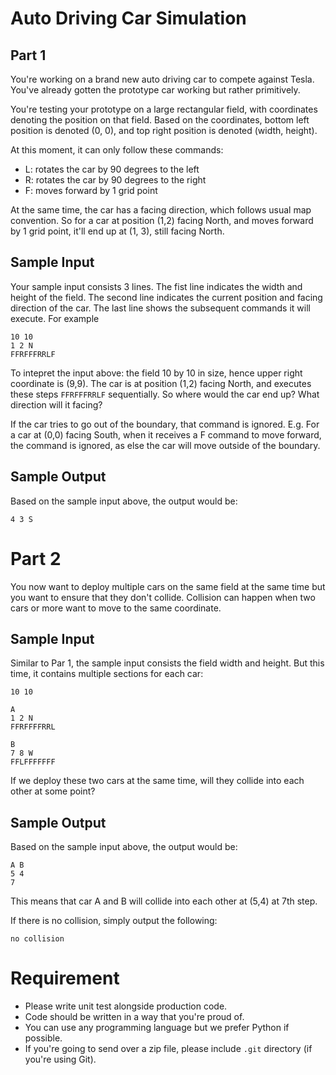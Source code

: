 # Auto Driving Car Simulation

## Part 1
You're working on a brand new auto driving car to compete against Tesla. You've already gotten the prototype car working but rather primitively.

You're testing your prototype on a large rectangular field, with coordinates denoting the position on that field. Based on the coordinates, bottom left position is denoted (0, 0), and top right position is denoted (width, height).

At this moment, it can only follow these commands:
- L: rotates the car by 90 degrees to the left
- R: rotates the car by 90 degrees to the right
- F: moves forward by 1 grid point

At the same time, the car has a facing direction, which follows usual map convention. So for a car at position (1,2) facing North, and moves forward by 1 grid point, it'll end up at (1, 3), still facing North.

## Sample Input
Your sample input consists 3 lines. The fist line indicates the width and height of the field. The second line indicates the current position and facing direction of the car. The last line shows the subsequent commands it will execute. For example
```
10 10
1 2 N
FFRFFFRRLF
```
To intepret the input above: the field 10 by 10 in size, hence upper right coordinate is (9,9). The car is at position (1,2) facing North, and executes these steps `FFRFFFRRLF` sequentially. So where would the car end up? What direction will it facing?

If the car tries to go out of the boundary, that command is ignored. E.g. For a car at (0,0) facing South, when it receives a F command to move forward, the command is ignored, as else the car will move outside of the boundary.

## Sample Output
Based on the sample input above, the output would be:
```
4 3 S
```

# Part 2
You now want to deploy multiple cars on the same field at the same time but you want to ensure that they don't collide. Collision can happen when two cars or more want to move to the same coordinate.

## Sample Input
Similar to Par 1, the sample input consists the field width and height. But this time, it contains multiple sections for each car:
```
10 10

A
1 2 N
FFRFFFFRRL

B
7 8 W
FFLFFFFFFF
```

If we deploy these two cars at the same time, will they collide into each other at some point?

## Sample Output
Based on the sample input above, the output would be:
```
A B
5 4
7
```
This means that car A and B will collide into each other at (5,4) at 7th step.

If there is no collision, simply output the following:
```
no collision
```

# Requirement
- Please write unit test alongside production code.
- Code should be written in a way that you're proud of.
- You can use any programming language but we prefer Python if possible.
- If you're going to send over a zip file, please include `.git` directory (if you're using Git).

